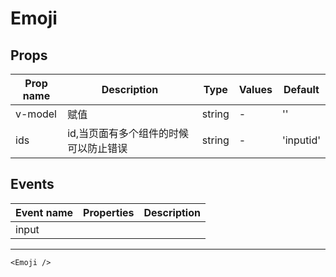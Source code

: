 # Emoji

## Props

| Prop name | Description | Type   | Values | Default   |
| --------- | ----------- | ------ | ------ | --------- |
| v-model   |     赋值    | string | -      | ''        |
| ids       |     id,当页面有多个组件的时候可以防止错误        | string | -      | 'inputid' |

## Events

| Event name | Properties | Description |
| ---------- | ---------- | ----------- |
| input      |            |

---

```vue live
<Emoji />
```
